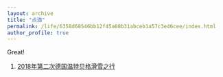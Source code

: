 ```yaml
---
layout: archive
title: "点滴"
permalink: /life/6358d68546bb12f45a08b31abceb1a57c3e46cee/index.html
author_profile: true
---
```


Great!

1. [2018年第二次德国温特贝格滑雪之行](/life/6358d68546bb12f45a08b31abceb1a57c3e46cee/winterberg2)
